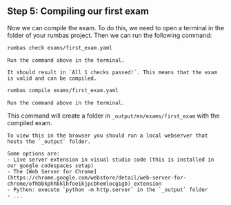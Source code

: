 ## Step 5: Compiling our first exam

Now we can compile the exam. To do this, we need to open a terminal in the folder of your rumbas project. Then we can run the following command:

```bash
rumbas check exams/first_exam.yaml
```

```admonish question title="Task"
Run the command above in the terminal.
```

```admonish success
It should result in `All 1 checks passed!`. This means that the exam is valid and can be compiled.
```


```bash
rumbas compile exams/first_exam.yaml
```

```admonish question title="Task"
Run the command above in the terminal.
```

This command will create a folder in `_output/en/exams/first_exam` with the compiled exam. 

```admonish warning
To view this in the browser you should run a local webserver that hosts the `_output` folder.

Some options are:
- Live server extension in visual studio code (this is installed in our google codespaces setup)
- The [Web Server for Chrome](https://chrome.google.com/webstore/detail/web-server-for-chrome/ofhbbkphhbklhfoeikjpcbhemlocgigb) extension 
- Python: execute `python -m http.server` in the `_output` folder
- ...
```